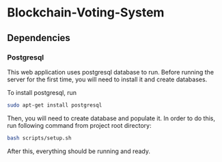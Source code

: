# Blockchain-Voting-System

## Dependencies

### Postgresql
This web application uses postgresql database to run. 
Before running the server for the first time, you will need to install it
and create databases.

To install postgresql, run

```bash
sudo apt-get install postgresql
```

Then, you will need to create database and populate it. In order
to do this, run following command from project root directory:

```bash
bash scripts/setup.sh
```

After this, everything should be running and ready.